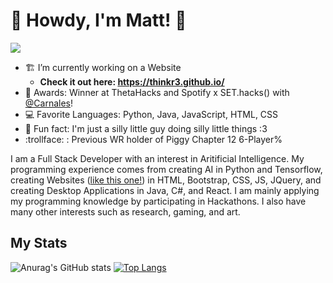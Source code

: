 # 🧙 Howdy, I'm Matt! 👋
![](https://komarev.com/ghpvc/?username=Thinkr3&color=blueviolet)
- 🏗️ I’m currently working on a Website
  - **Check it out here: https://thinkr3.github.io/**
- 💯 Awards: Winner at ThetaHacks and Spotify x SET.hacks() with [@Carnales](https://github.com/Carnales)! 
- 💻 Favorite Languages: Python, Java, JavaScript, HTML, CSS
- 🧃 Fun fact: I'm just a silly little guy doing silly little things :3
- :trollface: : Previous WR holder of Piggy Chapter 12 6-Player% 

I am a Full Stack Developer with an interest in Aritificial Intelligence. My programming experience comes from creating AI in Python and Tensorflow, creating Websites ([like this one!](https://thinkr3.github.io/)) in HTML, Bootstrap, CSS, JS, JQuery, and creating Desktop Applications in Java, C#, and React. I am mainly applying my programming knowledge by participating in Hackathons. I also have many other interests such as research, gaming, and art.

## My Stats

![Anurag's GitHub stats](https://github-readme-stats.vercel.app/api?username=Thinkr3&show_icons=true&theme=tokyonight) [![Top Langs](https://github-readme-stats.vercel.app/api/top-langs/?username=Thinkr3&layout=compact&theme=tokyonight)](https://github.com/anuraghazra/github-readme-stats)



<!--
<p align="center">
  <img src="Monster.jpeg" data-canonical-src="Monster.jpeg" width="300" height="150"/>
</p>
<p align="center"> Artwork By: Rodrigo Becerra </p>

**Thinkr3/Thinkr3** is a ✨ _special_ ✨ repository because its `README.md` (this file) appears on your GitHub profile.

Here are some ideas to get you started:

- 🔭 I’m currently working on ...
- 🌱 I’m currently learning ...
- 👯 I’m looking to collaborate on ...
- 🤔 I’m looking for help with ...
- 💬 Ask me about ...
- 📫 How to reach me: ...
- 😄 Pronouns: ...
- ⚡ Fun fact: ...
-->
